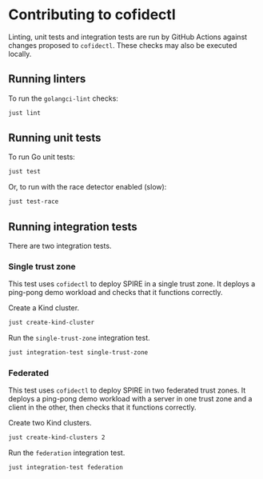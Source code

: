 # Contributing to cofidectl

Linting, unit tests and integration tests are run by GitHub Actions against changes proposed to `cofidectl`.
These checks may also be executed locally.

## Running linters

To run the `golangci-lint` checks:

```sh
just lint
```

## Running unit tests

To run Go unit tests:

```sh
just test
```

Or, to run with the race detector enabled (slow):

```sh
just test-race
```

## Running integration tests

There are two integration tests.

### Single trust zone

This test uses `cofidectl` to deploy SPIRE in a single trust zone.
It deploys a ping-pong demo workload and checks that it functions correctly.

Create a Kind cluster.

```sh
just create-kind-cluster
```

Run the `single-trust-zone` integration test.

```sh
just integration-test single-trust-zone
```

### Federated

This test uses `cofidectl` to deploy SPIRE in two federated trust zones.
It deploys a ping-pong demo workload with a server in one trust zone and a client in the other, then checks that it functions correctly.

Create two Kind clusters.

```sh
just create-kind-clusters 2
```

Run the `federation` integration test.

```sh
just integration-test federation
```
